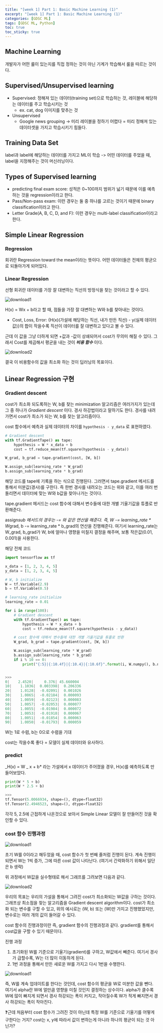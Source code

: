 ```yaml
---
title: "[week 1] Part 1: Basic Machine Learning (1)"
excerpt: "[week 1] Part 1: Basic Machine Learning (1)"
categories: [GDSC ML]
tags: [GDSC ML, Python]
toc: true
toc_sticky: true
---
```


## Machine Learning

개발자가 어떤 룰이 있는지를 직접 정하는 것이 아닌 기계가 학습해서 룰을 따르는 것이다.

## Supervised/Unsupervised learning

- Supervised: 정해져 있는 데이터(training set)으로 학습하는 것, 레이블에 해당하는 데이터를 주고 학습시키는 것
  - ex. cat, dog 이미지를 맞추는 것
- Unsupervised
  - Google news grouping -> 미리 레이블을 정하기 어렵다 = 미리 정해져 있는 데이터셋을 가지고 학습시키기 힘들다.

## Training Data Set

label과 label에 해당하는 데이터를 가지고 ML이 학습 -> 어떤 데이터를 주었을 때, label을 지정해주는 것이 머신러닝이다.

## Types of Supervised learning

- predicting final exam score: 성적은 0~100까지 범위가 넓기 때문에 이를 예측하는 것을 regression이라고 한다.
- Pass/Non-pass exam: 이런 경우는 둘 중 하나를 고르는 것이기 때문에 binary classification이라고 한다.
- Letter Grade(A, B, C, D, and F): 이런 경우는 multi-label classification이라고 한다.

## Simple Linear Regression

### Regression

회귀란 Regression toward the mean이라는 뜻이다. 어떤 데이터들은 전체의 평균으로 되돌아가게 되어있다.

### Linear Regression

선형 회귀란 데이터를 가장 잘 대변하는 직선의 방정식을 찾는 것이라고 할 수 있다.

![download1](https://user-images.githubusercontent.com/96654391/193267341-20465d75-6c0b-4d91-b653-470b0c826021.png)

H(x) = Wx + b라고 할 때, 점들을 가장 잘 대변하는 W와 b를 찾아내는 것이다.

- Cost, Loss, Error: {H(x)(가설에 해당하는 직선, 내가 만든 직선) - y(실제 데이터 값)}의 합이 작을수록 직선이 데이터를 잘 대변하고 있다고 볼 수 있다. <br>

근데 이 값을 그냥 더하게 되면 +값과 -값이 상쇄되어서 cost가 무의미 해질 수 있다. 그래서 Cost를 제곱해서 평균을 내는 것이 **_비용 함수_** 이다.

![download2](https://user-images.githubusercontent.com/96654391/193268520-caa8a36c-cab5-4898-98c4-52be35032d9c.png)

결국 이 비용함수의 값을 최소화 하는 것이 딥러닝의 목표이다.

## Linear Regression 구현

### Gradient descent

cost가 최소화 되도록하는 W, b를 찾는 minimization 알고리즘은 여러가지가 있는데 그 중 하나가 _Gradient descent_ 이다. 경사 하강법이라고 말하기도 한다. 경사를 내려가면서 cost가 최소가 되는 W, b를 찾는 알고리즘이다.

cost 함수에서 예측과 실제 데이터의 차이를 `hypothesis - y_data` 로 표현하였다.

```py
# Gradient descent
with tf.GradientTape() as tape:
    hypothesis = W * x_data + b
    cost = tf.reduce_mean(tf.square(hypothesis - y_data))

W_grad, b_grad = tape.gradient(cost, [W, b])

W.assign_sub(learning_rate * W_grad)
b.assign_sub(learning_rate * b_grad)
```

해당 코드를 tape에 기록을 하는 식으로 진행된다. 그러면서 tape.gradient 메서드를 통해서 미분값(경사)를 구한다. 즉 한번 경사를 내려오는 코드는 위와 같고, 이를 여러 번 돌리면서 데이터에 맞는 W와 b값을 찾아나가는 것이다. <br>

tape.gradient 메서드는 cost 함수에 대해서 변수들에 대한 개별 기울기값을 튜플로 반환해준다. <br>

assign*sub 메서드의 경우는 -= 와 같은 연산을 해준다. 즉, W -= learning_rate * W*grad, b -= learning_rate * b_grad의 연산을 진행해준다. 여기서 learning_rate는 W_grad, b_grad가 W, b에 얼마나 영향을 미칠지 결정을 해주며, 보통 작은값(0.01, 0.001)을 사용한다. <br>

해당 전체 코드

```py
import tensorflow as tf

x_data = [1, 2, 3, 4, 5]
y_data = [1, 2, 3, 4, 5]

# W, b initialize
W = tf.Variable(2.9)
b = tf.Variable(0.5)

# learning_rate initialize
learning_rate = 0.01

for i in range(100):
    # Gradient descent
    with tf.GradientTape() as tape:
        hypothesis = W * x_data + b
        cost = tf.reduce_mean(tf.square(hypothesis - y_data))

    # cost 함수에 대해서 변수들에 대한 개별 기울기값을 튜플로 반환
    W_grad, b_grad = tape.gradient(cost, [W, b])

    W.assign_sub(learning_rate * W_grad)
    b.assign_sub(learning_rate * b_grad)
    if i % 10 == 0:
        print("{:5}|{:10.4f}|{:10.4}|{:10.6f}".format(i, W.numpy(), b.numpy(), cost))


>>>
0|    2.4520|     0.376| 45.660004
10|    1.1036|  0.003398|  0.206336
20|    1.0128|  -0.02091|  0.001026
30|    1.0065|  -0.02184|  0.000093
40|    1.0059|  -0.02123|  0.000083
50|    1.0057|  -0.02053|  0.000077
60|    1.0055|  -0.01984|  0.000072
70|    1.0053|  -0.01918|  0.000067
80|    1.0051|  -0.01854|  0.000063
90|    1.0050|  -0.01793|  0.000059
```

W는 1로 수렴, b는 0으로 수렴을 기대 <br>

cost는 작을수록 좋다 = 모델이 실제 데이터와 유사하다.

### predict

_H(x) = W _ x + b\* 라는 가설에서 x 데이터가 주어졌을 경우, H(x)를 예측하도록 만들어보았다.

```py
print(W * 5 + b)
print(W * 2.5 + b)

>>>
tf.Tensor(5.0066934, shape=(), dtype=float32)
tf.Tensor(2.4946523, shape=(), dtype=float32)
```

각각 5, 2.5에 근접하게 나온것으로 보아서 Simple Linear 모델이 잘 만들어진 것을 확인할 수 있다.

### cost 함수 진행과정

![download1](https://user-images.githubusercontent.com/96654391/193330419-91210c36-edbc-48b4-b006-649d298792c2.png)

초기 W를 0이라고 해두었을 때, cost 함수가 첫 번째 줄처럼 진행이 된다. 계속 진행이 되면서 W는 1씩 증가, 그에 따른 cost 값이 나타난다. (여기서 간략화하기 위해서 일단은 b 생략) <br>

위 과정에서 W값을 실수형태로 해서 그래프를 그려보면 다음과 같다.

![download2](https://user-images.githubusercontent.com/96654391/193330950-8891e269-52d7-46af-8372-c5eee193de5f.png)

우리의 목표는 우리의 가설을 통해서 그려진 cost가 최소화되는 W값을 구하는 것이다. 그래프상 최소점을 찾는 알고리즘을 Gradient descent algorithm이다. cost가 최소화 되는 변수를 구할 수 있고, 위의 예시로는 (W, b) 또는 (W)만 가지고 진행했었지만, 변수로는 여러 개의 값이 들어갈 수 있다. <br>

cost 함수의 진행과정이란 즉, gradient 함수의 진행과정과 같다. gradient를 통해서 cost값을 구할 수 있기 때문이다. <br>

진행 과정 <br>

1. 초기화된 W를 기준으로 기울기(gradient)를 구하고, W값에서 빼준다. 여기서 경사가 급할수록, W는 더 많이 이동하게 된다.
2. 1번 과정을 통해서 만든 새로운 W를 가지고 다시 1번을 수행한다. <br>

![download1](https://user-images.githubusercontent.com/96654391/193333563-6a243b32-ff56-426b-a80c-705b77d245ba.png)

즉, W를 계속 업데이트를 한다는 것인데, cost 함수의 평균을 W로 미분한 값을 뺀다. 여기서 alpha란 W에 얼만큼 영향을 미칠 것인지 결정하는 상수이다. alpha가 클수록 W에 많이 빠지게 되면서 경사 하강되는 폭이 커지고, 작아질수록 W가 적게 빠지면서 경사 하강되는 폭이 작아진다.

❓근데 처음부터 cost 함수가 그려진 것이 아닌데 특정 W를 기준으로 기울기를 어떻게 구한다는 거지? cost는 x, y에 따라서 값이 변하는게 아니라 하나의 평균이 되는 것 아닌가?
